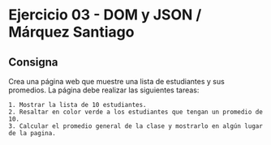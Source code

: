 
# Ejercicio 03 - DOM y JSON / Márquez Santiago

## Consigna

Crea una página web que muestre una lista de estudiantes y sus promedios. La página debe realizar las siguientes tareas:

    1. Mostrar la lista de 10 estudiantes. 
    2. Resaltar en color verde a los estudiantes que tengan un promedio de 10.
    3. Calcular el promedio general de la clase y mostrarlo en algún lugar de la pagina.

